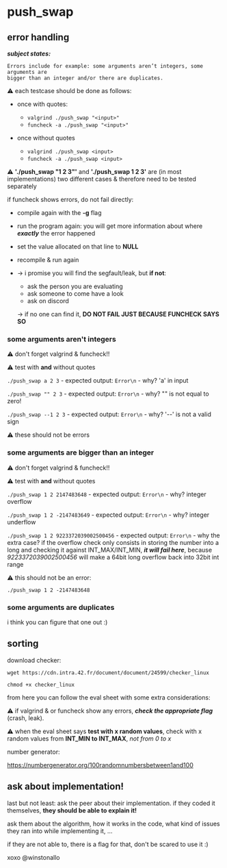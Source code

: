 # push_swap

## error handling

**_subject states:_**
```
Errors include for example: some arguments aren’t integers, some arguments are
bigger than an integer and/or there are duplicates.
```

⚠️ each testcase should be done as follows:
* once with quotes:
    * ```valgrind ./push_swap "<input>"```
    * ```funcheck -a ./push_swap "<input>"```
    
* once without quotes
    * ```valgrind ./push_swap <input>```
    * ```funcheck -a ./push_swap <input>```

⚠️ **'./push_swap "1 2 3"'** and **'./push_swap 1 2 3'** are (in most implementations) two different cases & therefore need to be tested separately

if funcheck shows errors, do not fail directly:
* compile again with the **-g** flag
* run the program again: you will get more information about where **_exactly_** the error happened
* set the value allocated on that line to **NULL**
* recompile & run again
* -> i promise you will find the segfault/leak, but **if not**:
    * ask the person you are evaluating
    * ask someone to come have a look
    * ask on discord
    
    -> if no one can find it, **DO NOT FAIL JUST BECAUSE FUNCHECK SAYS SO**


### some arguments aren't integers

⚠️ don't forget valgrind & funcheck!!

⚠️ test with **and** without quotes

```./push_swap a 2 3``` - expected output: ```Error\n``` - why?     'a' in input

```./push_swap "" 2 3``` - expected output: ```Error\n``` - why?    "" is not equal to zero!

```./push_swap --1 2 3``` - expected output: ```Error\n``` - why?   '--' is not a valid sign

⚠️ these should not be errors

### some arguments are bigger than an integer

⚠️ don't forget valgrind & funcheck!!

⚠️ test with **and** without quotes

```./push_swap 1 2 2147483648``` - expected output: ```Error\n``` - why? integer overflow

```./push_swap 1 2 -2147483649``` - expected output: ```Error\n``` - why? integer underflow

```./push_swap 1 2 9223372039002500456``` - expected output: ```Error\n``` - why the extra case? if the overflow check only consists in storing the number into a long and checking it against INT_MAX/INT_MIN, **_it will fail here_**, because _9223372039002500456_ will make a 64bit long overflow back into 32bit int range

⚠️ this should not be an error:

```./push_swap 1 2 -2147483648```

### some arguments are duplicates

i think you can figure that one out :)

## sorting

download checker:

```wget https://cdn.intra.42.fr/document/document/24599/checker_linux```

```chmod +x checker_linux```

from here you can follow the eval sheet with some extra considerations:

⚠️ if valgrind & or funcheck show any errors, **_check the appropriate flag_** (crash, leak).

⚠️ when the eval sheet says **test with x random values**, check with x random values from **INT_MIN to INT_MAX**, _not from 0 to x_

number generator:

https://numbergenerator.org/100randomnumbersbetween1and100

## ask about implementation!

last but not least: ask the peer about their implementation. if they coded it themselves, **they should be able to explain it!**

ask them about the algorithm, how it works in the code, what kind of issues they ran into while implementing it, ...

if they are not able to, there is a flag for that, don't be scared to use it :)

xoxo @winstonallo
